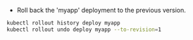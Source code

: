 - Roll back the 'myapp' deployment to the previous version.

```bash
kubectl rollout history deploy myapp
kubectl rollout undo deploy myapp --to-revision=1
```